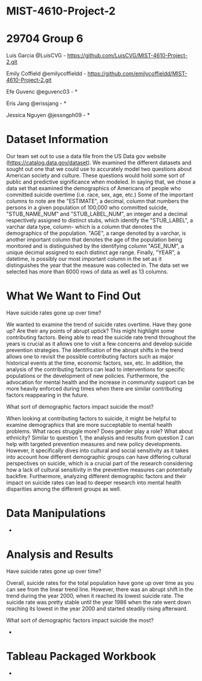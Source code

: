 # MIST-4610-Project-2

# 29704 Group 6

Luis Garcia @LuisCVG - https://github.com/LuisCVG/MIST-4610-Project-2.git

Emily Coffield @emilycoffieldd - https://github.com/emilycoffieldd/MIST-4610-Project-2.git 

Efe Guvenc @eguvenc03 - *

Eris Jang @erissjang - *

Jessica Nguyen @jessngph09 - *

# Dataset Information

Our team set out to use a data file from the US Data gov website (https://catalog.data.gov/dataset). We examined the different datasets and sought out one that we could use to accurately model two questions about American society and culture. These questions would hold some sort of public and predictive significance when modeled. In saying that, we chose a data set that examined the demographics of Americans of people who committed suicide overtime (i.e. race, sex, age, etc.) Some of the important columns to note are the "ESTIMATE", a decimal, column that numbers the persons in a given population of 100,000 who committed suicide, "STUB_NAME_NUM" and "STUB_LABEL_NUM", an integer and a decimal respectively assigned to distinct stubs, which identify the "STUB_LABEL", a varchar data type, column- which is a column that denotes the demographics of the population. "AGE", a range denoted by a varchar, is another important column that denotes the age of the population being monitored and is distinguished by the identifying column "AGE_NUM", a unique decimal assigned to each distinct age range. Finally, "YEAR", a datetime, is possibly our most important column in the set as it distinguishes the year that the measure was collected in. The data set we selected has more than 6000 rows of data as well as 13 columns.

# What We Want to Find Out

Have suicide rates gone up over time?

We wanted to examine the trend of suicide rates overtime. Have they gone up? Are their any points of abrupt uptick? This might highlight some contributing factors. Being able to read the suicide rate trend throughout the years is crucial as it allows one to visit a few concerns and develop suicide prevention strategies. The identification of the abrupt shifts in the trend allows one to revisit the possible contributing factors such as major historical events at the time, economic factors, sex, etc. In addition, the analysis of the contributing factors can lead to interventions for specific populations or the development of new policies.  Furthermore, the advocation for mental health and the increase in community support can be more heavily enforced during times when there are similar contributing factors reappearing in the future. 

What sort of demographic factors impact suicide the most?

When looking at contributing factors to suicide, it might be helpful to examine demographics that are more succeptable to mental health problems. What races struggle more? Does gender play a role? What about ethnicity? Similar to question 1, the analysis and results from question 2 can help with targeted prevention measures and new policy developments. However, it specifically dives into cultural and social sensitivity as it takes into account how different demographic groups can have differing cultural perspectives on suicide, which is a crucial part of the research considering how a lack of cultural sensitivity in the preventive measures can potentially backfire. Furthermore, analyzing different demographic factors and their impact on suicide rates can lead to deeper research into mental health disparities among the different groups as well.


# Data Manipulations

*

# Analysis and Results

Have suicide rates gone up over time?

Overall, suicide rates for the total population have gone up over time as you can see from the linear trend line. However, there was an abrupt shift in the trend during the year 2000, when it reached its lowest suicide rate. The suicide rate was pretty stable until the year 1986 when the rate went down reaching its lowest in the year 2000 and started steadily rising afterward. 

What sort of demographic factors impact suicide the most?

*

# Tableau Packaged Workbook

*
